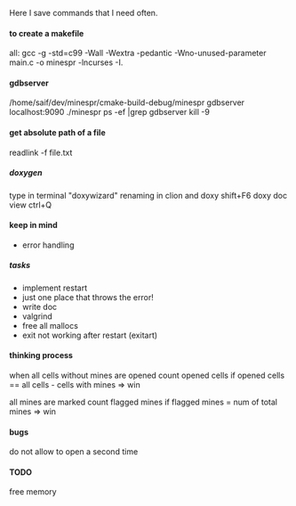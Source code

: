 Here I save commands that I need often.

#### to create a makefile
all: 
	gcc -g -std=c99 -Wall -Wextra -pedantic -Wno-unused-parameter main.c -o minespr -lncurses -I.


#### gdbserver
/home/saif/dev/minespr/cmake-build-debug/minespr
gdbserver localhost:9090 ./minespr
ps -ef |grep gdbserver
kill -9 <pid>

#### get absolute path of a file
readlink -f file.txt

##### doxygen
type in terminal "doxywizard"
renaming in clion and doxy shift+F6
doxy doc view ctrl+Q

#### keep in mind
- error handling

##### tasks
- implement restart
- just one place that throws the error!
- write doc
- valgrind
- free all mallocs
- exit not working after restart (exitart)


#### thinking process
when all cells without mines are opened
count opened cells
if opened cells == all cells - cells with mines
=> win

all mines are marked
count flagged mines
if flagged mines = num of total mines
=> win

#### bugs
do not allow to open a second time

#### TODO
free memory
